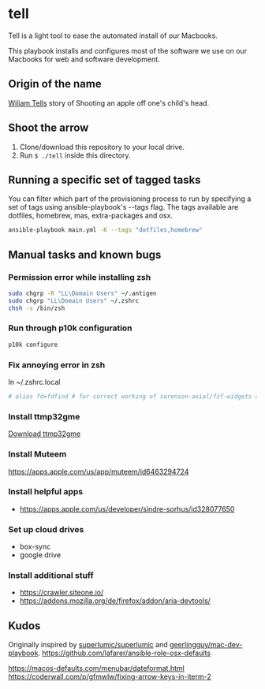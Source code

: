 # tell
Tell is a light tool to ease the automated install of our Macbooks.

This playbook installs and configures most of the software we use on our Macbooks for web and software development.

## Origin of the name
[Wiliam Tells](https://en.wikipedia.org/wiki/William_Tell) story of Shooting an apple off one's child's head.

## Shoot the arrow
1. Clone/download this repository to your local drive.
1. Run `$ ./tell` inside this directory.


## Running a specific set of tagged tasks
You can filter which part of the provisioning process to run by specifying a set of tags using ansible-playbook's --tags flag. The tags available are dotfiles, homebrew, mas, extra-packages and osx.
```sh
ansible-playbook main.yml -K --tags "dotfiles,homebrew"
```

## Manual tasks and known bugs
### Permission error while installing zsh
```sh
sudo chgrp -R "LL\Domain Users" ~/.antigen
sudo chgrp "LL\Domain Users" ~/.zshrc
chsh -s /bin/zsh
```
### Run through p10k configuration
```sh
p10k configure
````

### Fix annoying error in zsh
In ~/.zshrc.local
```sh
# alias fd=fdfind # for correct working of sorenson-axial/fzf-widgets auskommentieren
```

### Install ttmp32gme
[Download ttmp32gme](https://github.com/thawn/ttmp32gme)

### Install Muteem
https://apps.apple.com/us/app/muteem/id6463294724

### Install helpful apps
- <https://apps.apple.com/us/developer/sindre-sorhus/id328077650>

### Set up cloud drives
- box-sync
- google drive

### Install additional stuff
- https://crawler.siteone.io/
- https://addons.mozilla.org/de/firefox/addon/aria-devtools/

## Kudos
Originally inspired by [superlumic/superlumic](https://github.com/superlumic/superlumic) and [geerlingguy/mac-dev-playbook](https://github.com/geerlingguy/mac-dev-playbook).
<https://github.com/lafarer/ansible-role-osx-defaults>

<https://macos-defaults.com/menubar/dateformat.html>
<https://coderwall.com/p/gfmwlw/fixing-arrow-keys-in-iterm-2>
